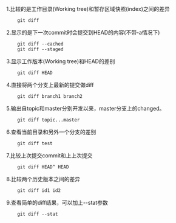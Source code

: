 1.比较的是工作目录(Working tree)和暂存区域快照(index)之间的差异
```
    git diff
```
2.显示的是下一次commit时会提交到HEAD的内容(不带-a情况下)
```
    git diff --cached
    git diff --staged
```
3.显示工作版本(Working tree)和HEAD的差别
```
    git diff HEAD
```
4.直接将两个分支上最新的提交做diff
```
    git diff branch1 branch2
```
5.输出自topic和master分别开发以来，master分支上的changed。
```
    git diff topic...master
```
6.查看当前目录和另外一个分支的差别
```
    git diff test
```
7.比较上次提交commit和上上次提交
```
    git diff HEAD^ HEAD
```
8.比较两个历史版本之间的差异
```
    git diff id1 id2
```
9.查看简单的diff结果，可以加上--stat参数
```
    git diff --stat
```